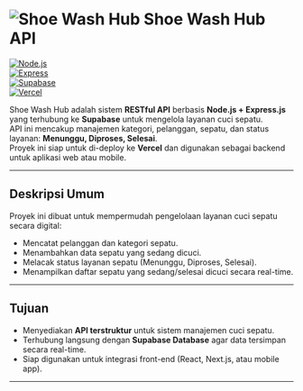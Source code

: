 # ![Shoe Wash Hub](https://img.shields.io/badge/Shoe_Wash_Hub-API-blue) Shoe Wash Hub API

[![Node.js](https://img.shields.io/badge/Node.js-18.x-green)](https://nodejs.org/)  
[![Express](https://img.shields.io/badge/Express-4.x-lightgrey)](https://expressjs.com/)  
[![Supabase](https://img.shields.io/badge/Supabase-1.x-blueviolet)](https://supabase.com/)  
[![Vercel](https://img.shields.io/badge/Vercel-Deployment-black)](https://vercel.com/)  

Shoe Wash Hub adalah sistem **RESTful API** berbasis **Node.js + Express.js** yang terhubung ke **Supabase** untuk mengelola layanan cuci sepatu.  
API ini mencakup manajemen kategori, pelanggan, sepatu, dan status layanan: **Menunggu, Diproses, Selesai**.  
Proyek ini siap untuk di-deploy ke **Vercel** dan digunakan sebagai backend untuk aplikasi web atau mobile.

---

## Deskripsi Umum
Proyek ini dibuat untuk mempermudah pengelolaan layanan cuci sepatu secara digital:

- Mencatat pelanggan dan kategori sepatu.
- Menambahkan data sepatu yang sedang dicuci.
- Melacak status layanan sepatu (Menunggu, Diproses, Selesai).
- Menampilkan daftar sepatu yang sedang/selesai dicuci secara real-time.

---

## Tujuan
- Menyediakan **API terstruktur** untuk sistem manajemen cuci sepatu.
- Terhubung langsung dengan **Supabase Database** agar data tersimpan secara real-time.
- Siap digunakan untuk integrasi front-end (React, Next.js, atau mobile app).

---
